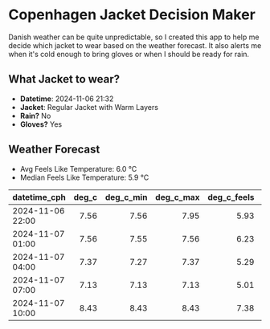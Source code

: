 
# Copenhagen Jacket Decision Maker

Danish weather can be quite unpredictable, so I created this app to help me decide which jacket to wear based on the weather forecast. 
It also alerts me when it's cold enough to bring gloves or when I should be ready for rain.

## What Jacket to wear?

- **Datetime**: 2024-11-06 21:32
- **Jacket**: Regular Jacket with Warm Layers
- **Rain?** No
- **Gloves?** Yes

## Weather Forecast
- Avg Feels Like Temperature: 6.0 °C
- Median Feels Like Temperature: 5.9 °C

| datetime_cph     |   deg_c |   deg_c_min |   deg_c_max |   deg_c_feels | weather   | wind   | rain   |
|:-----------------|--------:|------------:|------------:|--------------:|:----------|:-------|:-------|
| 2024-11-06 22:00 |    7.56 |        7.56 |        7.95 |          5.93 | Clouds    | Low    | None   |
| 2024-11-07 01:00 |    7.56 |        7.55 |        7.56 |          6.23 | Clouds    | Low    | None   |
| 2024-11-07 04:00 |    7.37 |        7.27 |        7.37 |          5.29 | Clouds    | Low    | None   |
| 2024-11-07 07:00 |    7.13 |        7.13 |        7.13 |          5.01 | Clouds    | Low    | None   |
| 2024-11-07 10:00 |    8.43 |        8.43 |        8.43 |          7.38 | Clouds    | Low    | None   |
        